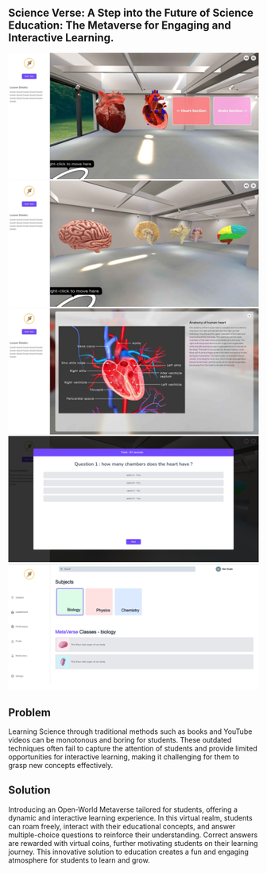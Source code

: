 ## Science Verse:  A Step into the Future of Science Education: The Metaverse for Engaging and Interactive Learning.

![Class_1](./SSimages/1.jpg)
![Class_2](./SSimages/2.jpg)
![Class_3](./SSimages/3.jpg)
![TEST_AND_QUIZ](./SSimages/4.png)
![HOME](./SSimages/5.png)

## Problem

Learning Science through traditional methods such as books and YouTube videos can be monotonous and boring for students. These outdated techniques often fail to capture the attention of students and provide limited opportunities for interactive learning, making it challenging for them to grasp new concepts effectively.

## Solution

Introducing an Open-World Metaverse tailored for students, offering a dynamic and interactive learning experience. In this virtual realm, students can roam freely, interact with their educational concepts, and answer multiple-choice questions to reinforce their understanding. Correct answers are rewarded with virtual coins, further motivating students on their learning journey. This innovative solution to education creates a fun and engaging atmosphere for students to learn and grow.
